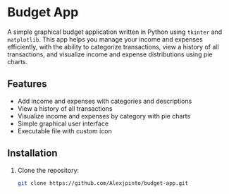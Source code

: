 # Budget App

A simple graphical budget application written in Python using `tkinter` and `matplotlib`. This app helps you manage your income and expenses efficiently, with the ability to categorize transactions, view a history of all transactions, and visualize income and expense distributions using pie charts.

## Features

- Add income and expenses with categories and descriptions
- View a history of all transactions
- Visualize income and expenses by category with pie charts
- Simple graphical user interface
- Executable file with custom icon

## Installation

1. Clone the repository:
   ```sh
   git clone https://github.com/Alexjpinto/budget-app.git
